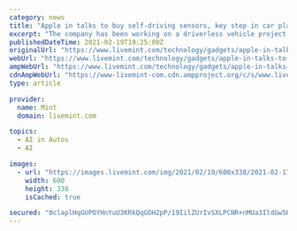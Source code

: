 ```yaml
---
category: news
title: "Apple in talks to buy self-driving sensors, key step in car plan"
excerpt: "The company has been working on a driverless vehicle project for several years and has developed on its own most of the necessary software, underlying processors and artificial intelligence ..."
publishedDateTime: 2021-02-19T19:25:00Z
originalUrl: "https://www.livemint.com/technology/gadgets/apple-in-talks-to-buy-self-driving-sensors-key-step-in-car-plan-11613752857331.html"
webUrl: "https://www.livemint.com/technology/gadgets/apple-in-talks-to-buy-self-driving-sensors-key-step-in-car-plan-11613752857331.html"
ampWebUrl: "https://www.livemint.com/technology/gadgets/apple-in-talks-to-buy-self-driving-sensors-key-step-in-car-plan/amp-11613752857331.html"
cdnAmpWebUrl: "https://www-livemint-com.cdn.ampproject.org/c/s/www.livemint.com/technology/gadgets/apple-in-talks-to-buy-self-driving-sensors-key-step-in-car-plan/amp-11613752857331.html"
type: article

provider:
  name: Mint
  domain: livemint.com

topics:
  - AI in Autos
  - AI

images:
  - url: "https://images.livemint.com/img/2021/02/19/600x338/2021-02-17T151827Z_1_LYNXMPEH1G19K_RTROPTP_3_EU-APPLE-EPIC-GAMES-ANTITRUST_1613725934431_1613725951658_1613753771739.JPG"
    width: 600
    height: 338
    isCached: true

secured: "0claplHqGUPOYHnYuU3KRkQqGOH2pP/19IilZUrIvSXLPCNR+nMUa3IldGw5KqO+sfUw1a1pQ7L5HhUgoEpHImEGnsKDKuqPBidLNgK1NOCcqNmkiso3BW53Bn7Xd4x5wWeRXQpAg9y9d2MRYqnZ2sb2hC7pLMMyLhrdKYmFpANR2Gxuwz4sQqyDvaCVtL0SkA35uaNvdBJucpCZxE1iXjKqEEm17CVZox8gOLnpAc2C+t+nab7E1o72FhHYFk6Qqk8+BqHG2GErXXqRUiAPCKodk9UMLSZ50W4nI8U/Jm2279at+y7fIWqKmRKI64RIGEpl5JQ+Z0YlSWthsy2iY0n1AvdOqDexKjL3zcF22Hg=;/DSl5Le/Zi2Q/YN+DjPuow=="
---
```


